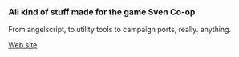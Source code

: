 ### All kind of stuff made for the game Sven Co-op

From angelscript, to utility tools to campaign ports, really. anything.

[Web site](https://mikk155.github.io/Sven-Co-op/)
